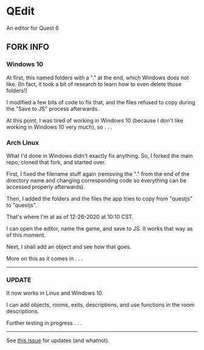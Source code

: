 # QEdit
An editor for Quest 6

## FORK INFO

### Windows 10

At first, this named folders with a "." at the end, which Windows does not like.  (In fact, it took a bit of research to learn how to even delete those folders!)

I modified a few bits of code to fix that, and the files refused to copy during the "Save to JS" process afterwards.

At this point, I was tired of working in Windows 10 (because I don't like working in Windows 10 very much), so . . .

### Arch Linux

What I'd done in Windows didn't exactly fix anything. So, I forked the main repo, cloned that fork, and started over.

First, I fixed the filename stuff again (removing the "." from the end of the directory name and changing corresponding code so everything can be accessed properly afterwards).

Then, I added the folders and the files the app tries to copy from "questjs" to "questjs".

That's where I'm at as of 12-26-2020 at 10:10 CST.

I can open the editor, name the game, and save to JS.  It works that way as of this moment.

Next, I shall add an object and see how that goes.

More on this as it comes in . . .

---
### UPDATE

It now works in Linux and Windows 10.

I can add objects, rooms, exits, descriptions, and use functions in the room descriptions.

Further testing in progress . . .

---
See [this issue](https://github.com/KVonGit/QEdit/issues/1) for updates (and whatnot).
